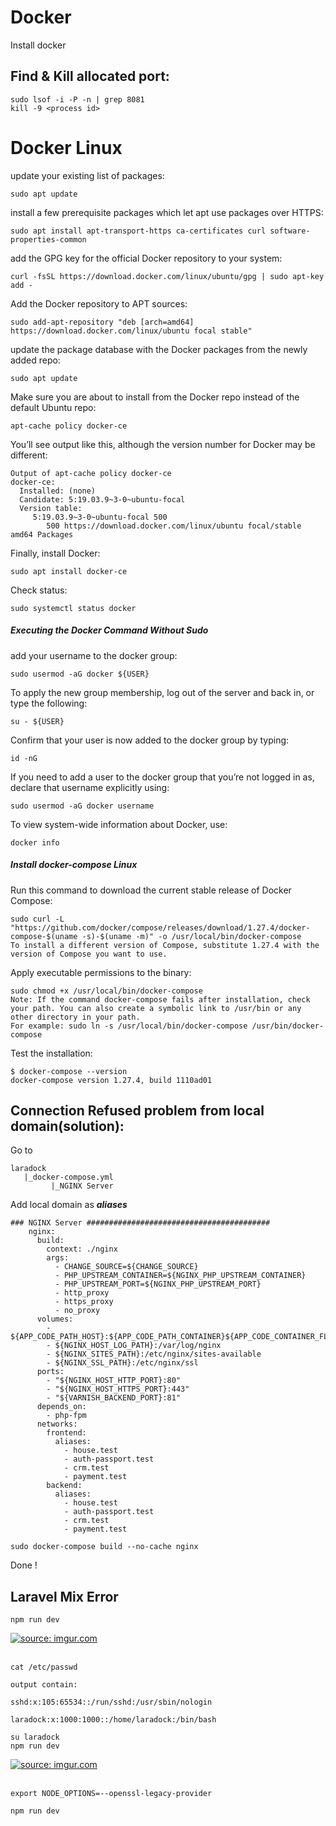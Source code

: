 # Docker
Install docker

Find & Kill allocated port:
---------------------
```
sudo lsof -i -P -n | grep 8081
kill -9 <process id>
```

# Docker Linux
update your existing list of packages:

    sudo apt update
    
install a few prerequisite packages which let apt use packages over HTTPS:

    sudo apt install apt-transport-https ca-certificates curl software-properties-common
    
add the GPG key for the official Docker repository to your system:

    curl -fsSL https://download.docker.com/linux/ubuntu/gpg | sudo apt-key add -
    
Add the Docker repository to APT sources:

    sudo add-apt-repository "deb [arch=amd64] https://download.docker.com/linux/ubuntu focal stable"
    
update the package database with the Docker packages from the newly added repo:

    sudo apt update
    
Make sure you are about to install from the Docker repo instead of the default Ubuntu repo:

    apt-cache policy docker-ce
    
You’ll see output like this, although the version number for Docker may be different:
```
Output of apt-cache policy docker-ce
docker-ce:
  Installed: (none)
  Candidate: 5:19.03.9~3-0~ubuntu-focal
  Version table:
     5:19.03.9~3-0~ubuntu-focal 500
        500 https://download.docker.com/linux/ubuntu focal/stable amd64 Packages
```
Finally, install Docker:

    sudo apt install docker-ce

Check status:

    sudo systemctl status docker
    
##### Executing the Docker Command Without Sudo

add your username to the docker group:

    sudo usermod -aG docker ${USER}
    
To apply the new group membership, log out of the server and back in, or type the following:

    su - ${USER}
    
Confirm that your user is now added to the docker group by typing:

    id -nG
    
If you need to add a user to the docker group that you’re not logged in as, declare that username explicitly using:

    sudo usermod -aG docker username
    
To view system-wide information about Docker, use:

    docker info
    
##### Install docker-compose Linux

Run this command to download the current stable release of Docker Compose:

    sudo curl -L "https://github.com/docker/compose/releases/download/1.27.4/docker-compose-$(uname -s)-$(uname -m)" -o /usr/local/bin/docker-compose
    To install a different version of Compose, substitute 1.27.4 with the version of Compose you want to use.
    
Apply executable permissions to the binary:

    sudo chmod +x /usr/local/bin/docker-compose
    Note: If the command docker-compose fails after installation, check your path. You can also create a symbolic link to /usr/bin or any other directory in your path.
    For example: sudo ln -s /usr/local/bin/docker-compose /usr/bin/docker-compose
    
Test the installation:

    $ docker-compose --version
    docker-compose version 1.27.4, build 1110ad01

Connection Refused problem from local domain(solution):
-------------------------------------------------------
Go to
```
laradock
   |_docker-compose.yml
         |_NGINX Server
```
Add local domain as ***aliases***
```
### NGINX Server #########################################
    nginx:
      build:
        context: ./nginx
        args:
          - CHANGE_SOURCE=${CHANGE_SOURCE}
          - PHP_UPSTREAM_CONTAINER=${NGINX_PHP_UPSTREAM_CONTAINER}
          - PHP_UPSTREAM_PORT=${NGINX_PHP_UPSTREAM_PORT}
          - http_proxy
          - https_proxy
          - no_proxy
      volumes:
        - ${APP_CODE_PATH_HOST}:${APP_CODE_PATH_CONTAINER}${APP_CODE_CONTAINER_FLAG}
        - ${NGINX_HOST_LOG_PATH}:/var/log/nginx
        - ${NGINX_SITES_PATH}:/etc/nginx/sites-available
        - ${NGINX_SSL_PATH}:/etc/nginx/ssl
      ports:
        - "${NGINX_HOST_HTTP_PORT}:80"
        - "${NGINX_HOST_HTTPS_PORT}:443"
        - "${VARNISH_BACKEND_PORT}:81"
      depends_on:
        - php-fpm
      networks:
        frontend:
          aliases:
            - house.test
            - auth-passport.test
            - crm.test
            - payment.test
        backend:
          aliases:
            - house.test
            - auth-passport.test
            - crm.test
            - payment.test
```
```
sudo docker-compose build --no-cache nginx
```
Done !

Laravel Mix Error
-------------------
```
npm run dev
```
<a href="https://imgur.com/wP2YOau"><img src="https://i.imgur.com/wP2YOau.png" title="source: imgur.com" /></a><br/><br/>
```
cat /etc/passwd
```
```
output contain:

sshd:x:105:65534::/run/sshd:/usr/sbin/nologin

laradock:x:1000:1000::/home/laradock:/bin/bash
```

```
su laradock
npm run dev
```
<a href="https://imgur.com/xuq2F7h"><img src="https://i.imgur.com/xuq2F7h.png" title="source: imgur.com" /></a><br/><br/>
```
export NODE_OPTIONS=--openssl-legacy-provider
```
```
npm run dev
```
